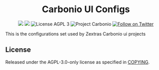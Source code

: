 <!--
SPDX-FileCopyrightText: 2021 Zextras <https://www.zextras.com>

SPDX-License-Identifier: AGPL-3.0-only
-->
<div align="center">
  <h1>Carbonio UI Configs</h1>
</div>

<p align="center">
  <a href="https://github.com/zextras/carbonio-ui-configs/graphs/contributors" alt="Contributors">
  <img src="https://img.shields.io/github/contributors/zextras/carbonio-ui-configs" /></a>
  <a href="https://github.com/zextras/carbonio-ui-configs/pulse" alt="Activity">
  <img src="https://img.shields.io/github/commit-activity/m/zextras/carbonio-ui-configs" /></a>
  <img src="https://img.shields.io/badge/license-AGPL%203-green" alt="License AGPL 3">
  <img src="https://img.shields.io/badge/project-carbonio-informational" alt="Project Carbonio">
  <a href="https://twitter.com/intent/follow?screen_name=zextras">
  <img src="https://img.shields.io/twitter/follow/zextras?style=social&logo=twitter" alt="Follow on Twitter"></a>
</p>

This is the configurations set used by Zextras Carbonio ui projects

<h2>License</h2>

Released under the AGPL-3.0-only license as specified in [COPYING](COPYING).
